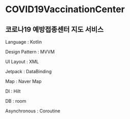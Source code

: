 # COVID19VaccinationCenter 

## 코로나19 예방접종센터 지도 서비스

Language : Kotlin 

Design Pattern : MVVM

UI Layout : XML

Jetpack : DataBinding 

Map : Naver Map

DI : Hilt 

DB : room

Asynchronous : Coroutine

